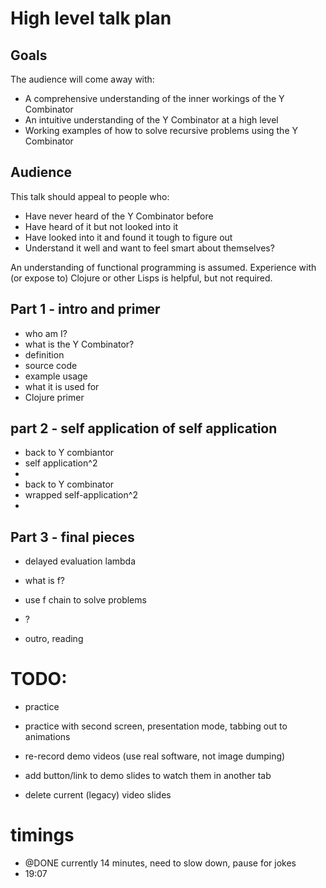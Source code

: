 # High level talk plan

## Goals

The audience will come away with:

- A comprehensive understanding of the inner workings of the Y Combinator
- An intuitive understanding of the Y Combinator at a high level
- Working examples of how to solve recursive problems using the Y Combinator

## Audience

This talk should appeal to people who:

- Have never heard of the Y Combinator before
- Have heard of it but not looked into it
- Have looked into it and found it tough to figure out
- Understand it well and want to feel smart about themselves?

An understanding of functional programming is assumed. Experience with (or expose to) Clojure or other Lisps is helpful, but not required.


## Part 1 - intro and primer

- who am I?
- what is the Y Combinator?
- definition
- source code
- example usage
- what it is used for
- Clojure primer

## part 2 - self application of self application

- back to Y combiantor
- self application^2
- <animation>
- back to Y combinator
- wrapped self-application^2
- <animation>

## Part 3 - final pieces

- delayed evaluation lambda

- what is f?
- use f chain to solve problems
- <animation>?
- outro, reading


# TODO:

- practice
- practice with second screen, presentation mode, tabbing out to animations

- re-record demo videos (use real software, not image dumping)
- add button/link to demo slides to watch them in another tab
- delete current (legacy) video slides


# timings
- @DONE currently 14 minutes, need to slow down, pause for jokes
- 19:07
